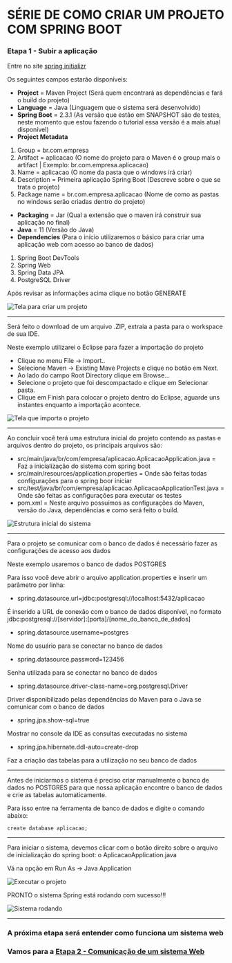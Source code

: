# SÉRIE DE COMO CRIAR UM PROJETO COM SPRING BOOT

### Etapa 1 - Subir a aplicação

Entre no site [spring initializr](https://start.spring.io/)

Os seguintes campos estarão disponíveis:
- **Project** = Maven Project (Será quem encontrará as dependências e fará o build do projeto)
- **Language** = Java (Linguagem que o sistema será desenvolvido)
- **Spring Boot** = 2.3.1 (As versão que estão em SNAPSHOT são de testes, neste momento que estou fazendo o tutorial essa versão é a mais atual disponível)
- **Project Metadata**
1. Group = br.com.empresa
2. Artifact = aplicacao (O nome do projeto para o Maven é o group mais o artifact | Exemplo: br.com.empresa.aplicacao)
3. Name = aplicacao (O nome da pasta que o windows irá criar) 
4. Description = Primeira aplicação Spring Boot (Descreve sobre o que se trata o projeto)
5. Package name = br.com.empresa.aplicacao (Nome de como as pastas no windows serão criadas dentro do projeto)
- **Packaging** = Jar (Qual a extensão que o maven irá construir sua aplicação no final)
- **Java** = 11 (Versão do Java)
- **Dependencies** (Para o início utilizaremos o básico para criar uma aplicação web com acesso ao banco de dados)
1. Spring Boot DevTools 
2. Spring Web
3. Spring Data JPA 
4. PostgreSQL Driver

Após revisar as informações acima clique no botão GENERATE

![Tela para criar um projeto](spring-initializr.png)

---     

Será feito o download de um arquivo .ZIP, extraia a pasta para o workspace de sua IDE.

Neste exemplo utilizarei o Eclipse para fazer a importação do projeto
- Clique no menu File -> Import..
- Selecione Maven -> Existing Mave Projects e clique no botão em Next.
- Ao lado do campo Root Directory clique em Browse...
- Selecione o projeto que foi descompactado e clique em Selecionar pasta.
- Clique em Finish para colocar o projeto dentro do Eclipse, aguarde uns instantes enquanto a importação acontece.

![Tela que importa o projeto](importar-projeto.png)

---

Ao concluir você terá uma estrutura inicial do projeto contendo as pastas e arquivos dentro do projeto, os principais arquivos são:

- src/main/java/br/com/empresa/aplicacao.AplicacaoApplication.java = Faz a inicialização do sistema com spring boot
- src/main/resources/application.properties = Onde são feitas todas configurações para o spring boor iniciar
- src/test/java/br/com/empresa/aplicacao.AplicacaoApplicationTest.java = Onde são feitas as configurações para executar os testes 
- pom.xml = Neste arquivo possuímos as configurações do Maven, versão do Java, dependências e como será feito o build.

![Estrutura inicial do sistema](estrutura-inicial.png)

---

Para o projeto se comunicar com o banco de dados é necessário fazer as configurações de acesso aos dados

Neste exemplo usaremos o banco de dados POSTGRES

Para isso você deve abrir o arquivo application.properties e inserir um parâmetro por linha:
- spring.datasource.url=jdbc:postgresql://localhost:5432/aplicacao

É inserido a URL de conexão com o banco de dados disponível, no formato jdbc:postgresql://[servidor]:[porta]/[nome_do_banco_de_dados] 

- spring.datasource.username=postgres

Nome do usuário para se conectar no banco de dados

- spring.datasource.password=123456

Senha utilizada para se conectar no banco de dados

- spring.datasource.driver-class-name=org.postgresql.Driver

Driver disponibilizado pelas dependências do Maven para o Java se comunicar com o banco de dados

- spring.jpa.show-sql=true

Mostrar no console da IDE as consultas executadas no sistema

- spring.jpa.hibernate.ddl-auto=create-drop

Faz a criação das tabelas para a utilização no seu banco de dados

---

Antes de iniciarmos o sistema é preciso criar manualmente o banco de dados no POSTGRES para que nossa aplicação encontre o banco de dados e crie as tabelas automaticamente.

Para isso entre na ferramenta de banco de dados e digite o comando abaixo: 

```
create database aplicacao;
```

---

Para iniciar o sistema, devemos clicar com o botão direito sobre  o arquivo de inicialização do spring boot: o AplicacaoApplication.java

Vá na opção em Run As -> Java Application

![Executar o projeto](executar-projeto.png)

PRONTO o sistema Spring está rodando com sucesso!!!

![Sistema rodando](sistema-rodando.png)


---

### A próxima etapa será entender como funciona um sistema web 
### Vamos para a [Etapa 2 - Comunicação de um sistema Web](https://google.com.br)
